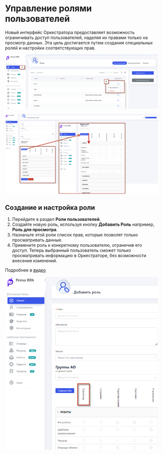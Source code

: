 # Управление ролями пользователей

Новый интерфейс Оркестратора предоставляет возможность ограничивать доступ пользователей, наделяя их правами только на просмотр данных. Эта цель достигается путем создания специальных ролей и настройки соответствующих прав.

![](../../.gitbook/assets1/Nast-tenant.png)


![](../../.gitbook/assets1/svernut_vse.png)


## Создание и настройка роли

1. Перейдите в раздел **Роли пользователей**.
2. Создайте новую роль, используя кнопку **Добавить Роль** например, **Роль для просмотра**.
3. Назначьте этой роли список прав, которые позволят только просматривать данные.
4. Примените роль к конкретному пользователю, ограничив его доступ. Теперь выбранный пользователь сможет только просматривать информацию в Оркестраторе, без возможности внесения изменений.
   
Подробнее в [видео](https://www.youtube.com/watch?v=SlxgjXDrvsM&t=174s)


![](../../.gitbook/assets1/Role.png)





